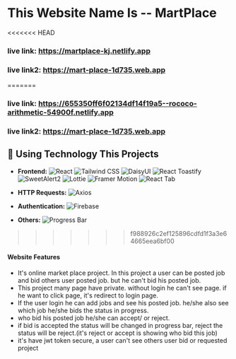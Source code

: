 # This Website Name Is -- MartPlace


<<<<<<< HEAD
### live link: https://martplace-kj.netlify.app
### live link2: https://mart-place-1d735.web.app
=======
### live link: https://655350ff6f02134df14f19a5--rococo-arithmetic-54900f.netlify.app
### live link2: https://mart-place-1d735.web.app


## 🚀 Using Technology This Projects

- **Frontend:**
   ![React](https://img.shields.io/badge/React-%2361DAFB.svg?style=flat-square&logo=react&logoColor=white)
   ![Tailwind CSS](https://img.shields.io/badge/Tailwind_CSS-%231a202c.svg?style=flat-square&logo=tailwind-css&logoColor=white)
   ![DaisyUI](https://img.shields.io/badge/DaisyUI-%23212121.svg?style=flat-square)
   ![React Toastify](https://img.shields.io/badge/React_Toastify-%23FF9831.svg?style=flat-square&logo=react&logoColor=white)
   ![SweetAlert2](https://img.shields.io/badge/SweetAlert2-%23FE7D61.svg?style=flat-square&logo=sweetalert&logoColor=white)
   ![Lottie](https://img.shields.io/badge/Lottie-%23FF9900.svg?style=flat-square&logo=lottie&logoColor=black)
   ![Framer Motion](https://img.shields.io/badge/Framer_Motion-%2385D1F2.svg?style=flat-square&logo=framer&logoColor=white)
   ![React Tab](https://img.shields.io/badge/React_Tab-%23393939.svg?style=flat-square&logo=react&logoColor=white)

- **HTTP Requests:**
   ![Axios](https://img.shields.io/badge/Axios-%233a99d8.svg?style=flat-square&logo=axios&logoColor=white)

- **Authentication:**
   ![Firebase](https://img.shields.io/badge/Firebase-%23FFCA28.svg?style=flat-square&logo=firebase&logoColor=black)

- **Others:**
   ![Progress Bar](https://img.shields.io/badge/Progress_Bar-%23000000.svg?style=flat-square)
>>>>>>> f988926c2ef125896cdfd1f3a3e64665eea6bf00



#### Website Features
- It's online market place project. In this project a user can be posted job and bid others user posted job. but he can't bid his posted job.
- This project many page have private. without login he can't see page. if he want to click page, it's redirect to login page.
- If the user login he can add jobs and see his posted job. he/she also see  which job he/she bids the status in progress.
- who bid his posted job he/she  can accept/ or reject. 
- if bid is accepted the status will be changed in progress bar, reject the status will be reject.(it's reject or accept is showing who bid this job)
- it's have jwt token secure, a user can't see others user bid or requested project 
